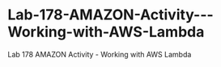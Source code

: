 # Lab-178-AMAZON-Activity---Working-with-AWS-Lambda
Lab 178 AMAZON Activity - Working with AWS Lambda
